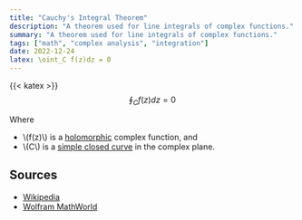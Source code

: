 ```yaml
---
title: "Cauchy's Integral Theorem"
description: "A theorem used for line integrals of complex functions."
summary: "A theorem used for line integrals of complex functions."
tags: ["math", "complex analysis", "integration"]
date: 2022-12-24
latex: \oint_C f(z)dz = 0
---
```


{{< katex >}}
$$ \oint_C f(z)dz = 0 $$

Where
* \\(f(z)\\) is a [holomorphic](https://en.wikipedia.org/wiki/Holomorphic_function) complex function, and
* \\(C\\) is a [simple closed curve](https://en.wikipedia.org/wiki/Simple_closed_curve) in the complex plane.

## Sources
- [Wikipedia](https://en.wikipedia.org/wiki/Cauchy%27s_integral_theorem)
- [Wolfram MathWorld](https://mathworld.wolfram.com/CauchyIntegralTheorem.html)

